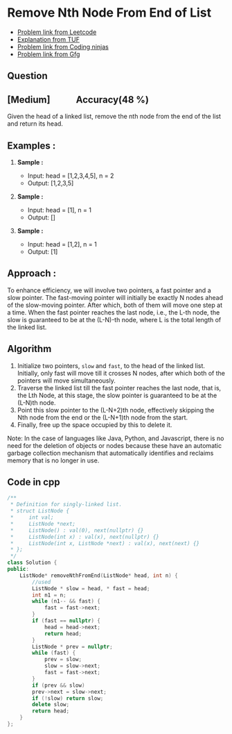 # Remove Nth Node From End of List
- [Problem link from Leetcode](https://leetcode.com/problems/remove-nth-node-from-end-of-list/description/)
- [Explanation from TUF](https://takeuforward.org/data-structure/remove-n-th-node-from-the-end-of-a-linked-list/)
- [Problem link from Coding ninjas](https://www.naukri.com/code360/problems/delete-kth-node-from-end_799912?utm_source=striver&utm_medium=website&utm_campaign=a_zcoursetuf)
- [Problem link from Gfg](https://www.geeksforgeeks.org/problems/intersection-point-in-y-shapped-linked-lists/1)
## Question
## [Medium] &nbsp;&nbsp;&nbsp;&nbsp;&nbsp;&nbsp;&nbsp;&nbsp;&nbsp;&nbsp; Accuracy(48 %)
Given the head of a linked list, remove the nth node from the end of the list and return its head.
## Examples :
1. **Sample :**<br>
    - Input: head = [1,2,3,4,5], n = 2
    - Output: [1,2,3,5]

2. **Sample :**<br>
    - Input: head = [1], n = 1
    - Output: []

3. **Sample :**<br>
    - Input: head = [1,2], n = 1
    - Output: [1]
## Approach :
To enhance efficiency, we will involve two pointers, a fast pointer and a slow pointer. The fast-moving pointer will initially be exactly N nodes ahead of the slow-moving pointer. 
After which, both of them will move one step at a time. When the fast pointer reaches the last node, i.e., the L-th node, the slow is guaranteed to be at the (L-N)-th node, where L is the total length of the linked list.
## Algorithm
1. Initialize two pointers, `slow` and `fast`, to the head of the linked list. Initially, only fast will move till it crosses N nodes, after which both of the pointers will move simultaneously.
2. Traverse the linked list till the fast pointer reaches the last node, that is, the Lth Node, at this stage, the slow pointer is guaranteed to be at the (L-N)th node.
3. Point this slow pointer to the (L-N+2)th node, effectively skipping the Nth node from the end or the (L-N+1)th node from the start.
4. Finally, free up the space occupied by this to delete it.

Note: In the case of languages like Java, Python, and Javascript, there is no need for the deletion of objects or nodes because these have an automatic garbage collection mechanism that automatically identifies and reclaims memory that is no longer in use.
## Code in cpp 
```cpp
/**
 * Definition for singly-linked list.
 * struct ListNode {
 *     int val;
 *     ListNode *next;
 *     ListNode() : val(0), next(nullptr) {}
 *     ListNode(int x) : val(x), next(nullptr) {}
 *     ListNode(int x, ListNode *next) : val(x), next(next) {}
 * };
 */
class Solution {
public:
    ListNode* removeNthFromEnd(ListNode* head, int n) {
        //used 
        ListNode * slow = head, * fast = head;
        int n1 = n;
        while (n1-- && fast) {
            fast = fast->next;
        }
        if (fast == nullptr) {
            head = head->next;
            return head;
        }
        ListNode * prev = nullptr;
        while (fast) {
            prev = slow;
            slow = slow->next;
            fast = fast->next;
        }
        if (prev && slow)
        prev->next = slow->next;
        if (!slow) return slow;
        delete slow;
        return head;
    }
};
```
